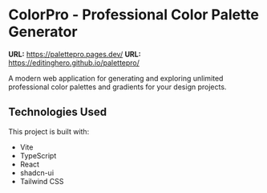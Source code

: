 
# ColorPro - Professional Color Palette Generator
**URL:**  https://palettepro.pages.dev/
**URL:**  https://editinghero.github.io/palettepro/

A modern web application for generating and exploring unlimited professional color palettes and gradients for your design projects.

## Technologies Used

This project is built with:

- Vite
- TypeScript
- React
- shadcn-ui
- Tailwind CSS
